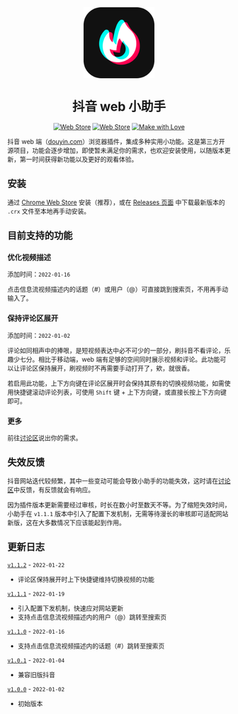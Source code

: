 <div align="center">
  <img alt="logo" src="src/assets/logo.png" width="160">
  <h1>抖音 web 小助手</h1>
  <p align="center">
    <a href="https://chrome.google.com/webstore/detail/khgcifnapfcaleokihendkolpcfgkepk"><img alt="Web Store" src="https://img.shields.io/chrome-web-store/v/khgcifnapfcaleokihendkolpcfgkepk?color=blue&label=Chrome%20Web%20Store&style=flat-square"></a>
    <a href="https://chrome.google.com/webstore/detail/khgcifnapfcaleokihendkolpcfgkepk"><img alt="Web Store" src="https://img.shields.io/chrome-web-store/users/khgcifnapfcaleokihendkolpcfgkepk?color=important&label=Users&style=flat-square"></a>
    <a href="https://github.com/douyin-helper/douyin-helper/graphs/contributors"><img alt="Make with Love" src="https://img.shields.io/static/v1?label=Make%20with&message=Love&color=critical&style=flat-square"></a>
  </p>
</div>

抖音 web 端（[douyin.com](https://douyin.com)）浏览器插件，集成多种实用小功能。这是第三方开源项目，功能会逐步增加，即使暂未满足你的需求，也欢迎安装使用，以随版本更新，第一时间获得新功能以及更好的观看体验。

## 安装

通过 [Chrome Web Store](https://chrome.google.com/webstore/detail/khgcifnapfcaleokihendkolpcfgkepk) 安装（推荐），或在 [Releases 页面](https://github.com/douyin-helper/douyin-helper/releases) 中下载最新版本的 `.crx` 文件至本地再手动安装。

## 目前支持的功能

### 优化视频描述

添加时间：`2022-01-16`

点击信息流视频描述内的话题（#）或用户（@）可直接跳到搜索页，不用再手动输入了。

### 保持评论区展开

添加时间：`2022-01-02`

评论如同相声中的捧哏，是短视频表达中必不可少的一部分，刷抖音不看评论，乐趣少七分。相比于移动端，web 端有足够的空间同时展示视频和评论。此功能可以让评论区保持展开，刷视频时不再需要手动打开了，欸，就很香。

若启用此功能，上下方向键在评论区展开时会保持其原有的切换视频功能，如需使用快捷键滚动评论列表，可使用 `Shift` 键 + 上下方向键，或直接长按上下方向键即可。

### 更多

前往[讨论区](https://github.com/douyin-helper/douyin-helper/discussions/categories/%E9%9C%80%E6%B1%82%E5%BB%BA%E8%AE%AE)说出你的需求。

## 失效反馈

抖音网站迭代较频繁，其中一些变动可能会导致小助手的功能失效，这时请在[讨论区](https://github.com/douyin-helper/douyin-helper/discussions/categories/%E5%A4%B1%E6%95%88-bug)中反馈，有反馈就会有响应。

因为插件版本更新需要经过审核，时长在数小时至数天不等。为了缩短失效时间，小助手在 `v1.1.1` 版本中引入了配置下发机制，无需等待漫长的审核即可适配网站新版，这在大多数情况下应该能起到作用。

## 更新日志

[`v1.1.2`](https://github.com/douyin-helper/douyin-helper/releases/tag/v1.1.2) - `2022-01-22`

- 评论区保持展开时上下快捷键维持切换视频的功能

[`v1.1.1`](https://github.com/douyin-helper/douyin-helper/releases/tag/v1.1.1) - `2022-01-19`

- 引入配置下发机制，快速应对网站更新
- 支持点击信息流视频描述内的用户（@）跳转至搜索页

[`v1.1.0`](https://github.com/douyin-helper/douyin-helper/releases/tag/v1.1.0) - `2022-01-16`

- 支持点击信息流视频描述内的话题（#）跳转至搜索页

[`v1.0.1`](https://github.com/douyin-helper/douyin-helper/releases/tag/v1.0.1) - `2022-01-04`

- 兼容旧版抖音

[`v1.0.0`](https://github.com/douyin-helper/douyin-helper/releases/tag/v1.0.0) - `2022-01-02`

- 初始版本
